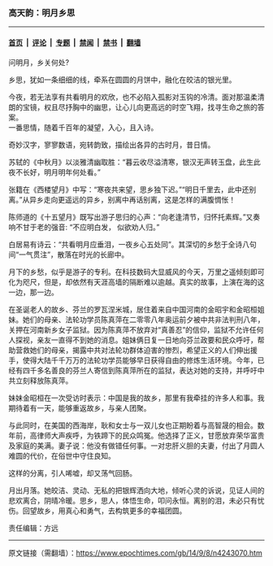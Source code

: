 ### 高天韵：明月乡思

---

#### [首页](../../../..?n4243070) &nbsp;|&nbsp; [评论](../../../../../epoch-comment?n4243070) &nbsp;|&nbsp; [专题](../../../../../epoch-special?n4243070) &nbsp;|&nbsp; [禁闻](../../../../../epoch-news?n4243070) &nbsp;|&nbsp; [禁书](../../../../../books?n4243070) &nbsp;|&nbsp; [翻墙](https://github.com/gfw-breaker/nogfw/blob/master/README.md?n4243070)


<div class="post_content" id="artbody" itemprop="articleBody">
 <!-- article content begin -->
 <p>
  问明月，乡关何处?
 </p>
 <p>
  乡思，犹如一条细细的线，牵系在圆圆的月饼中，融化在皎洁的银光里。
 </p>
 <p>
  今夜，若无法享有共看明月的欢欣，也不必陷入孤影对玉钩的冷清。面对那温柔清朗的宝镜，权且尽抒胸中的幽思，让心儿向更高远的时空飞翔，找寻生命之旅的答案。
  <br/>
  一番思情，随着千百年的凝望，入心，且入诗。
 </p>
 <p>
  奇妙汉字，寥寥数语，宛转韵致，描绘出各异的古时月，昔日情。
 </p>
 <p>
  苏轼的《中秋月》以淡雅清幽取胜：“暮云收尽溢清寒，银汉无声转玉盘，此生此夜不长好，明月明年何处看。”
 </p>
 <p>
  张籍在《西楼望月》中写：“寒夜共来望，思乡独下迟。”“明日千里去，此中还别离。”从异乡走向更遥远的异乡，别离中再话别离，这是怎样的满腹惆怅！
 </p>
 <p>
  陈师道的《十五望月》既写出游子思归的心声：“向老逢清节，归怀托素辉。”又奏响不甘于老的强音: “不应明白发， 似欲劝人归。”
 </p>
 <p>
  白居易有诗云：“共看明月应垂泪，一夜乡心五处同”。其深切的乡愁于全诗八句间“一气贯注”，散落在时光的长廊中。
 </p>
 <p>
  月下的乡愁，似乎是游子的专利。在科技数码大显威风的今天，万里之遥倾刻即可化为咫尺，但是，却依然有天涯高墙的隔断难以逾越。真实的故事，上演在海的这一边，那一边。
 </p>
 <p>
  在圣诞老人的故乡、芬兰的罗瓦涅米城，居住着来自中国河南的金昭宇和金昭桓姐妹。她们的母亲、法轮功学员陈真萍在二零零八年奥运前夕被中共非法判刑八年，关押在河南新乡女子监狱。因为陈真萍不放弃对“真善忍”的信仰，监狱不允许任何人探视，亲友一直得不到她的消息。姐妹俩日复一日地向芬兰政要和民众呼吁，帮助营救她们的母亲，揭露中共对法轮功群体迫害的惨烈，希望正义的人们伸出援手，使得大陆千千万万的法轮功学员能够早日获得自由的修炼生活环境。今年，已经有四千多名善良的芬兰人寄信到陈真萍所在的监狱，表达对她的支持，并呼吁中共立刻释放陈真萍。
 </p>
 <p>
  妹妹金昭桓在一次受访时表示：中国是我的故乡，那里有我牵挂的许多人和事。我期待着有一天，能够重返故乡，与亲人团聚。
 </p>
 <p>
  与此同时，在美国的西海岸，耿和女士与一双儿女也正期盼着与高智晟的相会。数年前，高律师大声疾呼，为铁蹄下的民众鸣冤。他选择了正义，甘愿放弃荣华富贵及家庭的美满。妻子说：他没有做错任何事。一对忠肝义胆的夫妻，付出了月圆人难圆的代价，在俗世中守住良知。
 </p>
 <p>
  这样的分离，引人唏嘘，却又荡气回肠。
 </p>
 <p>
  月出月落。她皎洁、灵动、无私的把银辉洒向大地，倾听心灵的诉说，见证人间的悲欢离合，阴晴冷暖。思乡，思人，体悟生命，叩问永恒。离别的泪，未必只有忧伤。回望故乡，用真心和勇气，去构筑更多的幸福团圆。
 </p>
 <p>
  责任编辑：方远
 </p>
 <p>
 </p>
 <!-- article content end -->
 <div id="below_article_ad">
 </div>
</div>


---

原文链接（需翻墙）：https://www.epochtimes.com/gb/14/9/8/n4243070.htm